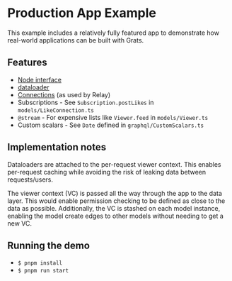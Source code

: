 # Production App Example

This example includes a relatively fully featured app to demonstrate how real-world applications can be built with Grats.

## Features

- [Node interface](https://graphql.org/learn/global-object-identification/)
- [dataloader](https://github.com/graphql/dataloader)
- [Connections](https://relay.dev/graphql/connections.htm) (as used by Relay)
- Subscriptions - See `Subscription.postLikes` in `models/LikeConnection.ts`
- `@stream` - For expensive lists like `Viewer.feed` in `models/Viewer.ts`
- Custom scalars - See `Date` defined in `graphql/CustomScalars.ts`

## Implementation notes

Dataloaders are attached to the per-request viewer context. This enables per-request caching while avoiding the risk of leaking data between requests/users.

The viewer context (VC) is passed all the way through the app to the data layer. This would enable permission checking to be defined as close to the data as possible. Additionally, the VC is stashed on each model instance, enabling the model create edges to other models without needing to get a new VC.

## Running the demo

- `$ pnpm install`
- `$ pnpm run start`
